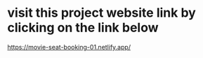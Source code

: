 # visit this project website link by clicking on the link below

https://movie-seat-booking-01.netlify.app/

